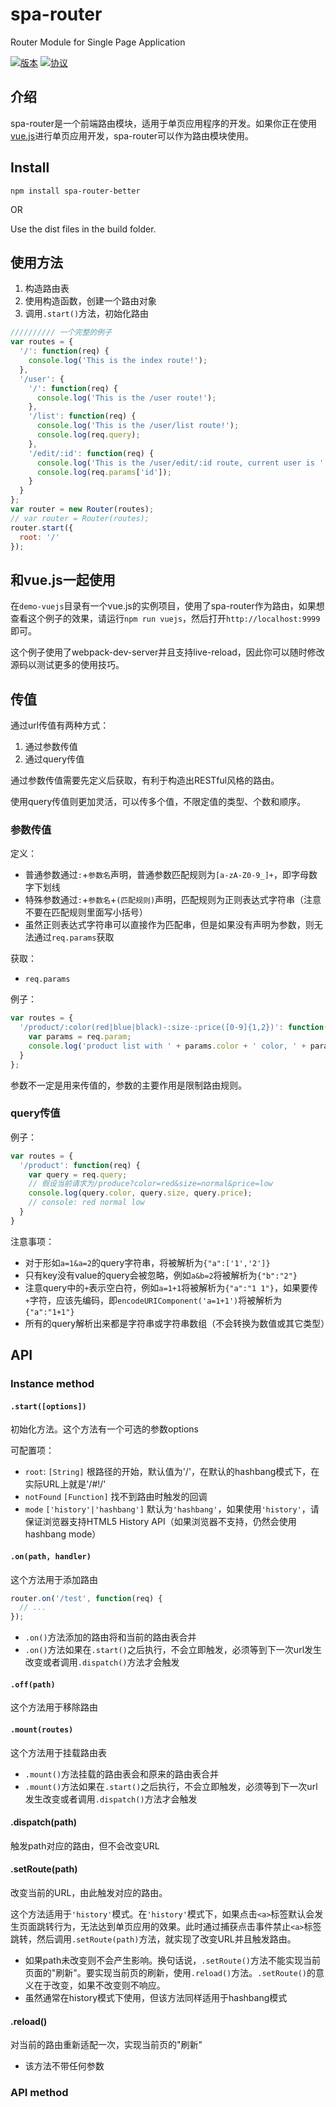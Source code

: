 # spa-router

Router Module for Single Page Application

[![版本](https://img.shields.io/npm/v/spa-router-better.svg?style=flat-square "版本")](https://www.npmjs.com/package/spa-router-better)
[![协议](https://img.shields.io/npm/l/spa-router-better.svg?style=flat-square "协议")](./LICENSE)

## 介绍

spa-router是一个前端路由模块，适用于单页应用程序的开发。如果你正在使用[vue.js](https://github.com/yyx990803/vue)进行单页应用开发，spa-router可以作为路由模块使用。

## Install

`npm install spa-router-better`

OR

Use the dist files in the build folder.

## 使用方法

1. 构造路由表
2. 使用构造函数，创建一个路由对象
3. 调用`.start()`方法，初始化路由

```javascript
////////// 一个完整的例子
var routes = {
  '/': function(req) {
    console.log('This is the index route!');
  },
  '/user': {
    '/': function(req) {
      console.log('This is the /user route!');
    },
    '/list': function(req) {
      console.log('This is the /user/list route!');
      console.log(req.query);
    },
    '/edit/:id': function(req) {
      console.log('This is the /user/edit/:id route, current user is ' + req.params.id);
      console.log(req.params['id']);
    }
  }
};
var router = new Router(routes);
// var router = Router(routes);
router.start({
  root: '/'
});
```

## 和vue.js一起使用

在`demo-vuejs`目录有一个vue.js的实例项目，使用了spa-router作为路由，如果想查看这个例子的效果，请运行`npm run vuejs`，然后打开`http://localhost:9999`即可。

这个例子使用了webpack-dev-server并且支持live-reload，因此你可以随时修改源码以测试更多的使用技巧。

## 传值

通过url传值有两种方式：

1. 通过参数传值
2. 通过query传值

通过参数传值需要先定义后获取，有利于构造出RESTful风格的路由。

使用query传值则更加灵活，可以传多个值，不限定值的类型、个数和顺序。

### 参数传值

定义：
+ 普通参数通过`:`+`参数名`声明，普通参数匹配规则为`[a-zA-Z0-9_]+`，即字母数字下划线
+ 特殊参数通过`:`+`参数名`+`(匹配规则)`声明，匹配规则为正则表达式字符串（注意不要在匹配规则里面写小括号）
+ 虽然正则表达式字符串可以直接作为匹配串，但是如果没有声明为参数，则无法通过`req.params`获取

获取：
+ `req.params`

例子：

```javascript
var routes = {
  '/product/:color(red|blue|black)-:size-:price([0-9]{1,2})': function(req) {
    var params = req.param;
    console.log('product list with ' + params.color + ' color, ' + params.size + ' size and ' + params.price + ' price');
  }
};
```

参数不一定是用来传值的，参数的主要作用是限制路由规则。

### query传值

例子：

```javascript
var routes = {
  '/product': function(req) {
    var query = req.query;
    // 假设当前请求为/produce?color=red&size=normal&price=low
    console.log(query.color, query.size, query.price);
    // console: red normal low
  }
}
```

注意事项：
+ 对于形如`a=1&a=2`的query字符串，将被解析为`{"a":['1','2']}`
+ 只有key没有value的query会被忽略，例如`a&b=2`将被解析为`{"b":"2"}`
+ 注意query中的`+`表示空白符，例如`a=1+1`将被解析为`{"a":"1 1"}`，如果要传`+`字符，应该先编码，即`encodeURIComponent('a=1+1')`将被解析为`{"a":"1+1"}`
+ 所有的query解析出来都是字符串或字符串数组（不会转换为数值或其它类型）

## API
### Instance method
#### `.start([options])`

初始化方法。这个方法有一个可选的参数options

可配置项：
+ `root`: `[String]` 根路径的开始，默认值为'/'，在默认的hashbang模式下，在实际URL上就是'/#!/'
+ `notFound` `[Function]` 找不到路由时触发的回调
+ `mode` `['history'|'hashbang']` 默认为`'hashbang'`，如果使用`'history'`，请保证浏览器支持HTML5 History API（如果浏览器不支持，仍然会使用hashbang mode）

#### `.on(path, handler)`

这个方法用于添加路由

```javascript
router.on('/test', function(req) {
  // ...
});
```

+ `.on()`方法添加的路由将和当前的路由表合并
+ `.on()`方法如果在`.start()`之后执行，不会立即触发，必须等到下一次url发生改变或者调用`.dispatch()`方法才会触发

#### `.off(path)`

这个方法用于移除路由

#### `.mount(routes)`

这个方法用于挂载路由表

+ `.mount()`方法挂载的路由表会和原来的路由表合并
+ `.mount()`方法如果在`.start()`之后执行，不会立即触发，必须等到下一次url发生改变或者调用`.dispatch()`方法才会触发

#### .dispatch(path)

触发path对应的路由，但不会改变URL

#### .setRoute(path)

改变当前的URL，由此触发对应的路由。

这个方法适用于`'history'`模式。在`'history'`模式下，如果点击`<a>`标签默认会发生页面跳转行为，无法达到单页应用的效果。此时通过捕获点击事件禁止`<a>`标签跳转，然后调用`.setRoute(path)`方法，就实现了改变URL并且触发路由。

+ 如果path未改变则不会产生影响。换句话说，`.setRoute()`方法不能实现当前页面的"刷新"。要实现当前页的刷新，使用`.reload()`方法。`.setRoute()`的意义在于改变，如果不改变则不响应。
+ 虽然通常在history模式下使用，但该方法同样适用于hashbang模式

#### .reload()

对当前的路由重新适配一次，实现当前页的"刷新"

+ 该方法不带任何参数

### API method
